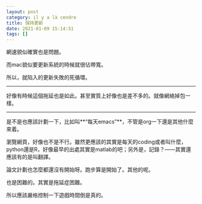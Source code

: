 ```yaml
---
layout: post
category: il y a là cendre
title: 保持更新
date: 2021-01-09 15:14:51
tags: []
---
```


網速貌似確實也是問題。

而mac貌似要更新系統的時候就很佔帶寬。

所以，就陷入的更新失敗的死循環。

------

好像有時候這個拖延也是如此。甚至實質上好像也是差不多的。就像網絡掉包一樣。

------

是不是也應該計劃一下，比如叫**“每天emacs”**，不管是org一下還是其他什麼來着。

瀏覽網頁，好像也不是不行。雖然更應該的其實是每天的coding或者叫什麼，python還是R，好像最早的出處其實是matlab的吧；另外是，記錄？——其實還應該有的是叫翻譯。

論文計劃也怎麼都還沒有開始呀。跑步算是開始了。其他的呢。

也是困難的。其實是拖延症困難。

所以應該嚴格控制一下遊戲時間倒是真的。




